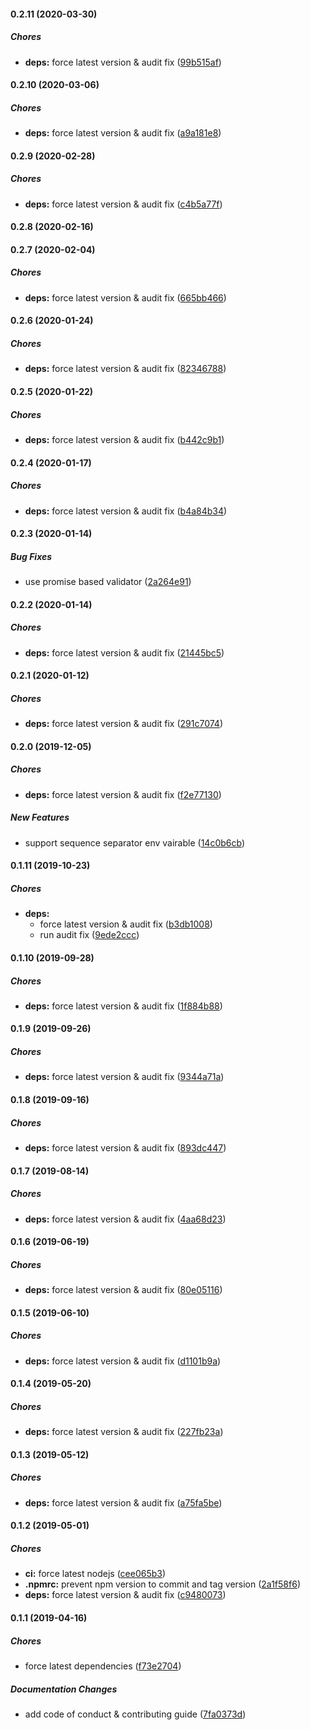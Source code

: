#### 0.2.11 (2020-03-30)

##### Chores

* **deps:**  force latest version & audit fix ([99b515af](https://github.com/lykmapipo/mongoose-sequenceable/commit/99b515afd423112aeb638437ca0e0070d8f4c76a))

#### 0.2.10 (2020-03-06)

##### Chores

* **deps:**  force latest version & audit fix ([a9a181e8](https://github.com/lykmapipo/mongoose-sequenceable/commit/a9a181e852f904a5fe19aa68e3a0410a5fe61bd5))

#### 0.2.9 (2020-02-28)

##### Chores

* **deps:**  force latest version & audit fix ([c4b5a77f](https://github.com/lykmapipo/mongoose-sequenceable/commit/c4b5a77fa41e94f50bd8978ac4f4bbad420d9aa1))

#### 0.2.8 (2020-02-16)

#### 0.2.7 (2020-02-04)

##### Chores

* **deps:**  force latest version & audit fix ([665bb466](https://github.com/lykmapipo/mongoose-sequenceable/commit/665bb4667546498ac941be6c16ebd903dc281b21))

#### 0.2.6 (2020-01-24)

##### Chores

* **deps:**  force latest version & audit fix ([82346788](https://github.com/lykmapipo/mongoose-sequenceable/commit/823467881ed36caa8c0ba3180d3f590f51fcef32))

#### 0.2.5 (2020-01-22)

##### Chores

* **deps:**  force latest version & audit fix ([b442c9b1](https://github.com/lykmapipo/mongoose-sequenceable/commit/b442c9b1f898e7c57cb6a76b0a0417eb43d8a140))

#### 0.2.4 (2020-01-17)

##### Chores

* **deps:**  force latest version & audit fix ([b4a84b34](https://github.com/lykmapipo/mongoose-sequenceable/commit/b4a84b34df05429774f26fb9bc13b947bdab24e4))

#### 0.2.3 (2020-01-14)

##### Bug Fixes

*  use promise based validator ([2a264e91](https://github.com/lykmapipo/mongoose-sequenceable/commit/2a264e9131a1e596edc1b8a421e77aafc36d94dd))

#### 0.2.2 (2020-01-14)

##### Chores

* **deps:**  force latest version & audit fix ([21445bc5](https://github.com/lykmapipo/mongoose-sequenceable/commit/21445bc532eadc3b1f93a252a51a477d2698bd17))

#### 0.2.1 (2020-01-12)

##### Chores

* **deps:**  force latest version & audit fix ([291c7074](https://github.com/lykmapipo/mongoose-sequenceable/commit/291c7074cbdc3e73b29836bc7922c6bb0169b293))

#### 0.2.0 (2019-12-05)

##### Chores

* **deps:**  force latest version & audit fix ([f2e77130](https://github.com/lykmapipo/mongoose-sequenceable/commit/f2e7713066a7dc7599e01c79388f93eba78ae5ef))

##### New Features

*  support sequence separator env vairable ([14c0b6cb](https://github.com/lykmapipo/mongoose-sequenceable/commit/14c0b6cbdbbf938d798040b0626060fdc6717763))

#### 0.1.11 (2019-10-23)

##### Chores

* **deps:**
  *  force latest version & audit fix ([b3db1008](https://github.com/lykmapipo/mongoose-sequenceable/commit/b3db100811a47182ac3cbba22dc5f50c104389be))
  *  run audit fix ([9ede2ccc](https://github.com/lykmapipo/mongoose-sequenceable/commit/9ede2ccc3cfa57096b2ae4b3a12b9b675b917cc1))

#### 0.1.10 (2019-09-28)

##### Chores

* **deps:**  force latest version & audit fix ([1f884b88](https://github.com/lykmapipo/mongoose-sequenceable/commit/1f884b8882bcfe2b5299798693262dc859dc83ac))

#### 0.1.9 (2019-09-26)

##### Chores

* **deps:**  force latest version & audit fix ([9344a71a](https://github.com/lykmapipo/mongoose-sequenceable/commit/9344a71ad656031f2f2b120ddcdec6c1f0832e82))

#### 0.1.8 (2019-09-16)

##### Chores

* **deps:**  force latest version & audit fix ([893dc447](https://github.com/lykmapipo/mongoose-sequenceable/commit/893dc4472a25631d5b71e09f194e862ab8d0bb4d))

#### 0.1.7 (2019-08-14)

##### Chores

* **deps:**  force latest version & audit fix ([4aa68d23](https://github.com/lykmapipo/mongoose-sequenceable/commit/4aa68d233f70e4198d31e65da3bfaf2f8f53ffe0))

#### 0.1.6 (2019-06-19)

##### Chores

* **deps:**  force latest version & audit fix ([80e05116](https://github.com/lykmapipo/mongoose-sequenceable/commit/80e0511673c45d3bf9b4c0540dd7fd8aa40d72a8))

#### 0.1.5 (2019-06-10)

##### Chores

* **deps:**  force latest version & audit fix ([d1101b9a](https://github.com/lykmapipo/mongoose-sequenceable/commit/d1101b9a96a9d65e0e1f353c91ace5ce57d18b7a))

#### 0.1.4 (2019-05-20)

##### Chores

* **deps:**  force latest version & audit fix ([227fb23a](https://github.com/lykmapipo/mongoose-sequenceable/commit/227fb23a9a4a0be68d787c10f862de2ba8c12fd9))

#### 0.1.3 (2019-05-12)

##### Chores

* **deps:**  force latest version & audit fix ([a75fa5be](https://github.com/lykmapipo/mongoose-sequenceable/commit/a75fa5be10923303c3f9033d04817dd0262fb21b))

#### 0.1.2 (2019-05-01)

##### Chores

* **ci:**  force latest nodejs ([cee065b3](https://github.com/lykmapipo/mongoose-sequenceable/commit/cee065b3a032a2ed49cb071ab2d8e8d3a66c0826))
* **.npmrc:**  prevent npm version to commit and tag version ([2a1f58f6](https://github.com/lykmapipo/mongoose-sequenceable/commit/2a1f58f6da6bf6681be90995b02896045dc7ce6b))
* **deps:**  force latest version & audit fix ([c9480073](https://github.com/lykmapipo/mongoose-sequenceable/commit/c94800732bc7e40b7f073baade0c5651b717e458))

#### 0.1.1 (2019-04-16)

##### Chores

*  force latest dependencies ([f73e2704](https://github.com/lykmapipo/mongoose-sequenceable/commit/f73e2704dce004305a7c8f554e536e8a5762f2ee))

##### Documentation Changes

*  add code of conduct & contributing guide ([7fa0373d](https://github.com/lykmapipo/mongoose-sequenceable/commit/7fa0373df4e2e1d7d5536ccfbcd7584f63115a4c))

